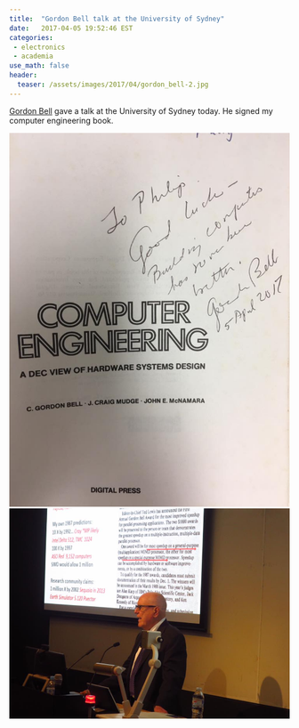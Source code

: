 ```yaml
---
title:  "Gordon Bell talk at the University of Sydney"
date:   2017-04-05 19:52:46 EST
categories:
 - electronics
 - academia
use_math: false
header:
  teaser: /assets/images/2017/04/gordon_bell-2.jpg
---
```


[Gordon Bell](https://en.wikipedia.org/wiki/Gordon_Bell) gave a talk at the University of Sydney today. He signed my computer engineering book.

![](/assets/images/2017/04/gordon_bell-1.jpg)
![](/assets/images/2017/04/gordon_bell-2.jpg)
